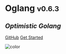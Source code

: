 # <b>Og</b>lang <small>v0.6.3</small>

## <i>Optimistic Golang</i>

[GitHub](https://github.com/Champii/og/)
[Get Started](#introduction)


![color](#222222)

